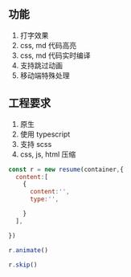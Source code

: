 ## 功能

1. 打字效果
2. css, md 代码高亮
3. css, md 代码实时编译
4. 支持跳过动画
5. 移动端特殊处理

## 工程要求

1. 原生
2. 使用 typescript 
3. 支持 scss 
4. css, js, html 压缩


```js
const r = new resume(container,{
  content:[
    {
      content:'',
      type:'',

    }
  ],

})

r.animate()

r.skip()
```
